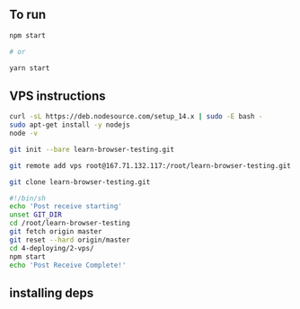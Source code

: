 
## To run

```sh
npm start

# or

yarn start
```

## VPS instructions

```sh
curl -sL https://deb.nodesource.com/setup_14.x | sudo -E bash -
sudo apt-get install -y nodejs
node -v

git init --bare learn-browser-testing.git
```

```sh
git remote add vps root@167.71.132.117:/root/learn-browser-testing.git
```

```sh
git clone learn-browser-testing.git
```

```sh
#!/bin/sh
echo 'Post receive starting'
unset GIT_DIR
cd /root/learn-browser-testing
git fetch origin master
git reset --hard origin/master
cd 4-deploying/2-vps/
npm start
echo 'Post Receive Complete!'
```

## installing deps

```sh

```
